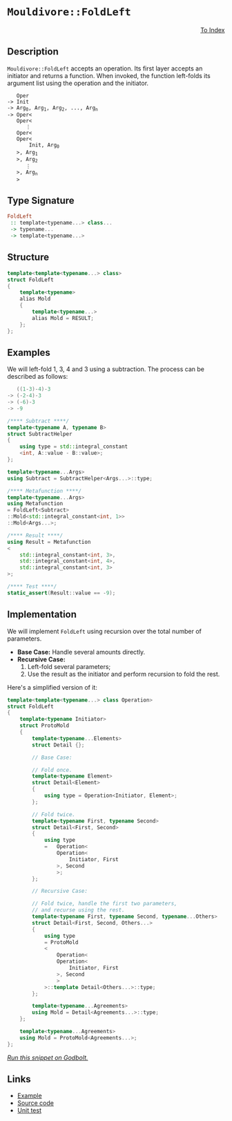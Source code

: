 <!-- Copyright 2024 Feng Mofan
SPDX-License-Identifier: Apache-2.0 -->

# `Mouldivore::FoldLeft`

<p style='text-align: right;'><a href="../../../facilities/metafunctions.md#mouldivore-fold-left">To Index</a></p>

## Description

`Mouldivore::FoldLeft` accepts an operation.
Its first layer accepts an initiator and returns a function.
When invoked, the function left-folds its argument list using the operation and the initiator.

<pre><code>   Oper
-> Init
-> Arg<sub>0</sub>, Arg<sub>1</sub>, Arg<sub>2</sub>, ..., Arg<sub>n</sub>
-> Oper&lt;
   Oper&lt;
      &vellip;
   Oper&lt;
   Oper&lt;
       Init, Arg<sub>0</sub>
   &gt;, Arg<sub>1</sub>
   &gt;, Arg<sub>2</sub>
      &vellip;
   &gt;, Arg<sub>n</sub>
   &gt;</code></pre>

## Type Signature

```Haskell
FoldLeft
 :: template<typename...> class...
 -> typename...
 -> template<typename...>
```

## Structure

```C++
template<template<typename...> class>
struct FoldLeft
{
    template<typename>
    alias Mold
    {
        template<typename...>
        alias Mold = RESULT;
    };
};
```

## Examples

We will left-fold 1, 3, 4 and 3 using a subtraction.
The process can be described as follows:

```C++
   ((1-3)-4)-3
-> (-2-4)-3
-> (-6)-3
-> -9
```

```C++
/**** Subtract ****/
template<typename A, typename B>
struct SubtractHelper
{
    using type = std::integral_constant
    <int, A::value - B::value>;
};

template<typename...Args>
using Subtract = SubtractHelper<Args...>::type;

/**** Metafunction ****/
template<typename...Args>
using Metafunction 
= FoldLeft<Subtract>
::Mold<std::integral_constant<int, 1>>
::Mold<Args...>;

/**** Result ****/
using Result = Metafunction
<
    std::integral_constant<int, 3>,
    std::integral_constant<int, 4>,
    std::integral_constant<int, 3>
>;

/**** Test ****/
static_assert(Result::value == -9);
```

## Implementation

We will implement `FoldLeft` using recursion over the total number of parameters.

- **Base Case:** Handle several amounts directly.
- **Recursive Case:**
  1. Left-fold several parameters;
  2. Use the result as the initiator and perform recursion to fold the rest.

Here's a simplified version of it:

```C++
template<template<typename...> class Operation>
struct FoldLeft
{
    template<typename Initiator>
    struct ProtoMold
    {
        template<typename...Elements>
        struct Detail {};

        // Base Case:

        // Fold once.
        template<typename Element>
        struct Detail<Element>
        {
            using type = Operation<Initiator, Element>;
        };

        // Fold twice.
        template<typename First, typename Second>
        struct Detail<First, Second>
        {
            using type
            =   Operation<
                Operation<
                    Initiator, First
                >, Second
                >;
        };

        // Recursive Case:

        // Fold twice, handle the first two parameters,
        // and recurse using the rest.
        template<typename First, typename Second, typename...Others>
        struct Detail<First, Second, Others...>
        {
            using type
            = ProtoMold
            <
                Operation<
                Operation<
                    Initiator, First
                >, Second
                >
            >::template Detail<Others...>::type;
        };

        template<typename...Agreements>
        using Mold = Detail<Agreements...>::type;
    };

    template<typename...Agreements>
    using Mold = ProtoMold<Agreements...>;
};
```

[*Run this snippet on Godbolt.*](https://godbolt.org/#z:OYLghAFBqd5QCxAYwPYBMCmBRdBLAF1QCcAaPECAMzwBtMA7AQwFtMQByARg9KtQYEAysib0QXACx8BBAKoBnTAAUAHpwAMvAFYTStJg1DIApACYAQuYukl9ZATwDKjdAGFUtAK4sGIAMwAbKSuADJ4DJgAcj4ARpjEIACc0gAOqAqETgwe3r4BwemZjgLhkTEs8Ykptpj2JQxCBEzEBLk%2BfkG19dlNLQRl0XEJydIKza3t%2BV3j/YMVVaMAlLaoXsTI7BwA9ABU%2BweHR8cH2yYaAIJ7BwDUAJIsqfRsgkwNN4dnl9cnvydfF3OFwImEeBhBJn8bhBYLemEh0IAnqlGKxMAA6TGQ7A3ZAGBQKG4AeRRxDe2WxQPGxC8DhuADFPOhQpgqAQgSYAOxWS43Pk3GFPOEIgjI1Fse4MLJvEiU3n86m0gg3ZTEVBEACyTKB/JuXJ5F11usF4PhUNFKOYbEx6Owz0YBAUcsNRr5irpABFMM06HruVyPZCDTrXTdttsbhYmEobm5o%2BwOfLXeGGUybgJNuiQ66TcLzWKrZgbnbQQ7naGbu7lV6fbQESWXuz/Nhs0b9a2K15MkYBWK9f4PcTSeSBAi7lLHDKyMX7YJKf4DRWA0HEy7kxHGbR0AKAO54TMd/m5iH5y1ohl4YjjUi9s8SoSYNAMdDl0NVm41ph0BH0y/Xm4Pk%2BL7NoefLtkmFY3F2ETALe8IQUuA78iSCQjgwCKgZBKFkg0GEIZBrrjtKRDTr%2BV7svhBHYjegECC%2BlGQfOi6hsuC6rhWKYAEqPusmQAG5FnGSggOxoYppu24EHumw3gghjoPQAoIEWNDkbuqA3KkLRoiCV6kJhKbyTcxA8VeRbQT2BDKcZmDjFmDHHmaSJ3kWZH/ha4pFrRz43h5hY2kSVkJE6IEMe%2Bn7flCbkEDRj50TegXKVeNqvq64FrpBFmwR5mG6pCg6quqqBaluuX8nhGUEXy2FoRVVVGjVuFQmVBFEZOJE3tFLVts2sVAd1eWhZVLHNiAICOR%2B3pfnWUKJcFKWjeNYorgxrHBg5oJCiezmeTaFzACZpaCCFLYMVlNwldu%2BWTbWCL7YdjYKAt2BjTlbEQWtol8o5IoFmie0HZgR2OqlUHdrBl39gVaqatqUL3UDj3PStgKcoG72At8fy/ACPy7MWqisE8RafECePY6cq7mP4ER4l4WD9jtAD6BBkoQJ2rnjAFeLErNMHSpOXD9p6eTcFy%2BX9EpWEN75CDzfMOAAEnUpIcv6EHnR5UOVgQ6BjREIIHWITNPrMc4fVCBs3hcY18WIXhFgAtJGtv22aLYY59lxAsLO3%2BZiFzEMAHOXOdcu82SdLXeHCsEMrtCq/DQdPVii1vetVyHBdU1UF4DAONkHyU0Lm2mr9Ll7cnzrnRqOd5wXAh6t7SESSybIIjHkdNqdNsgJdCLjHrIAG5gRu0CbAhm02bhWzcXDzj3Y390nwfI57WO3NxCheLQyqCxc51bzvyrXbXzS5/nuHN24raD/rgij2S4%2Bm80c6W4IN7%2BNRt%2B6/fhtPxPBgU8ESz0kN/CCd9h4PzHoA4B78Yo3C/kNJinMs4ABVbJ72LhcWYjhkBM2jEoVoEAj671dt4Is%2BVrqOySEsIMHAVi0E4AAVl4H4DgWhSCoE4DfSw1hKxrA2JQsw/geCkAIJoBhKwADWIBmGSHRBoAAHGYMwSQkhcGYcopRXBOScmkEwjgkheAsAkBoDQpB2GcO4RwXgCgQAWIkRwhhpA4CwBgIgEAawCCpC8DFCgEA0CPDoAkKIaJOCqCUYER2gRJA3GAMgZAc8FFmF4JgfAJE8B6y4DIQQIgxDsCkLk%2BQSg1CSNILoHJO4ySpE4DwRhLC2HlJsUSPxvjlSoCoDcSJ0TYnxMSck9EZgbgQA8ME%2BgxA9QiK4EsXgTitArAgEgIJqQQlkACSstZIBgBSDMHwOgul7EQFiOU2IEQWiIjqbwM5zBiCIiJLEbQj4nFiKCY2IkDBaCXOcaQLAsQvDADjLQWg9juC8CwCwQwwBxA/PwCZAuAlQWcMwKoHiIIrnkAfoYzhtA8CxDJHcjwWBymszwKYsFpABLEFiBkTAXpIVGFxUYSRKwqAGGDgANTwJgHcKF2FiP4Hk0Q4gimCpKSodQPzKn6ChSgaw1h9B4vsZAFYqBUgNFBY7Qe%2BVTB8MsGYaxVLiBZNsvAFYdhnnZBcM%2BKYfgclhAiEMSoIwclFCyAIW1eg3UNHmMMRIOSLUN0aBMNongOh6EDQ0PorRfXOv9bYENnqA0htjYsGZqx1ibAkA0jgrDLHNM4N0qJMS4kJKSVIIZIzcCEBIFM0RszxEspWMpJgWBEgQBkSASQ/h0RJH8PojQkgzCSECOY5hgQkj6E4MY0gpjRHokCFwQISikg6MCPIzRfbghWN4DYuxDjG3OMWR4pZXi2l%2BPIJQTZEywlsE4C0FgfFOSOyYLiAwPYuBJHRFwRRaSMkkCyXoMV%2BSRXSDFYoCV5TdB7OqUwWpYKc15p3VwzgrSfF%2BPTF0npJa31Qrnl%2Bn9GgRljNWRMutZgG3zJcae69CRL2BNQOMkYeIoWfq4BYmgu9gqUBOT8m5FyMX8buQ8p5DgMVvIdB8r55S/kAqBSCjFEKoUws4XCy1iLykorRVsMRI9sW8Fxfii5RKticNJeSsRVKaVKHpcpmCLK%2BDsoUFynlfKMXAeFYUsDsgINlKlSAPZ77jDyssIq2IyqO1cPVdkTV2qBy6qsPqw1CRjVYAi%2BauolrnAQFcEmkIz5U0utIN67IeWSulEdQsIrkbeiJrDfkANmWg3RoGJVv1Ea6t5DtQmuYbW43ZozUIgbhikMFo4EW3pcSWMfoI4oqt/7JnUxmXMptpAW1tsoDmmdc6v2Ds5MwpIej/BDpHZIHJyG922APVR498BT3ePafR2jxBb1bAfX0lgCg%2BJJL4p%2B9Eppxh/praloDsgQNeeKb5yVnDdD%2BFILB%2BD9Sp25qaT8lp56OlYY%2B19n7f2AfKlGYx0jCQ63%2BEow5mjRO1lPapxMkA33UipCZr9pITN8dM1ULE/ZXGrw8dOecu5gmBf3Mec88TjH3mfO%2BapzA/zAViAUxSpTjLTPgsvOp01PytPID8Tp3genymGYJYiEzJLjUWd4FZ2ltnGX2aPY5pgnLuW8stO5sHnmJDecEFDqDAQZXMoSwqwz6Wosas4NsO%2Bgeku7qNSakPNXsu5fq91h15R2uuoyO6nIyevWZ59X1tN3QsvBv6HlhPJeY0F%2Bq518Nybetp/6%2BmhQgis3ppG6j6xhbOdxM%2B99m4LP/twnGPN4HdbluHoWc2zAraRiRcMdtgLX7/D%2BGYVos75jl%2BcmXfmtHnB92ONW7IyQzDe26M5OYpRkgNFcBUWYYIhj/Ad93XvifUjkepJ3532xr%2BlgrCpZkZwSQIAA%3D)

## Links

- [Example](../../../code/facilities/metafunctions/mouldivore/fold_left/implementation.hpp)
- [Source code](../../../../conceptrodon/mouldivore/fold_left.hpp)
- [Unit test](../../../../tests/unit/metafunctions/mouldivore/fold_left.test.hpp)
